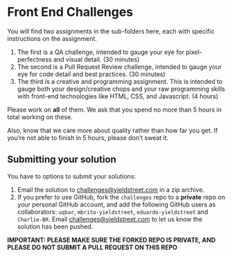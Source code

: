 # Front End Challenges
You will find two assignments in the sub-folders here, each with specific instructions on the assignment. 
1. The first is a QA challenge, intended to gauge your eye for pixel-perfectness and visual detail. (30 minutes)
2. The second is a Pull Request Review challenge, intended to gauge your eye for code detail and best practices. (30 minutes)
3. The third is a creative and programming assignment. This is intended to gauge both your design/creative chops and your raw programming skills with front-end technologies like HTML, CSS, and Javascript. (4 hours)

Please work on **all** of them. We ask that you spend no more than 5 hours in total working on these.

Also, know that we care more about quality rather than how far you get. If you’re not able to finish in 5 hours, please don’t sweat it. 

## Submitting your solution
You have to options to submit your solutions:

1. Email the solution to challenges@yieldstreet.com in a zip archive. 
2. If you prefer to use GitHub, fork the `challenges` repo to a **private** repo on your personal GitHub account, and add the following GitHub users as collaborators: `uqbar`, `mbrito-yieldstreet`, `eduardo-yieldstreet` and `Charlie-BR`. Email challenges@yieldstreet.com to let us know the solution has been pushed.

**IMPORTANT: PLEASE MAKE SURE THE FORKED REPO IS PRIVATE, AND PLEASE DO NOT SUBMIT A PULL REQUEST ON THIS REPO**
